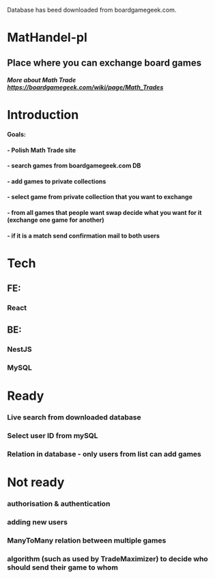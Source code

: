 
Database has beed downloaded from boardgamegeek.com.

# MatHandel-pl

## Place where you can exchange board games

##### More about Math Trade https://boardgamegeek.com/wiki/page/Math_Trades

# Introduction
#### Goals:
#### - Polish Math Trade site
#### - search games from boardgamegeek.com DB 
#### - add games to private collections
#### - select game from private collection that you want to exchange
#### - from all games that people want swap decide what you want for it (exchange one game for another)
#### - if it is a match send confirmation mail to both users

# Tech
## FE:
### React
## BE: 
### NestJS
### MySQL

# Ready
### Live search from downloaded database
### Select user ID from mySQL
### Relation in database - only users from list can add games
###  

# Not ready
### authorisation & authentication 
### adding new users
### ManyToMany relation between multiple games
### algorithm (such as used by TradeMaximizer) to decide who should send their game to whom
